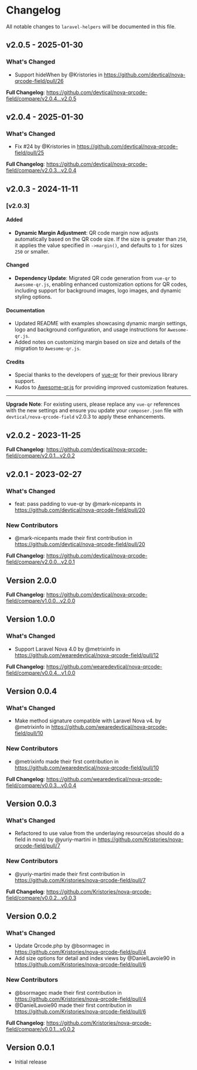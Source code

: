 # Changelog

All notable changes to `laravel-helpers` will be documented in this file.

## v2.0.5 - 2025-01-30

### What's Changed

* Support hideWhen by @Kristories in https://github.com/devtical/nova-qrcode-field/pull/26

**Full Changelog**: https://github.com/devtical/nova-qrcode-field/compare/v2.0.4...v2.0.5

## v2.0.4 - 2025-01-30

### What's Changed

* Fix #24 by @Kristories in https://github.com/devtical/nova-qrcode-field/pull/25

**Full Changelog**: https://github.com/devtical/nova-qrcode-field/compare/v2.0.3...v2.0.4

## v2.0.3 - 2024-11-11

### [v2.0.3]

#### Added

- **Dynamic Margin Adjustment**: QR code margin now adjusts automatically based on the QR code size. If the size is greater than `250`, it applies the value specified in `->margin()`, and defaults to `1` for sizes `250` or smaller.

#### Changed

- **Dependency Update**: Migrated QR code generation from `vue-qr` to `Awesome-qr.js`, enabling enhanced customization options for QR codes, including support for background images, logo images, and dynamic styling options.

#### Documentation

- Updated README with examples showcasing dynamic margin settings, logo and background configuration, and usage instructions for `Awesome-qr.js`.
- Added notes on customizing margin based on size and details of the migration to `Awesome-qr.js`.

#### Credits

- Special thanks to the developers of [vue-qr](https://github.com/Binaryify/vue-qr) for their previous library support.
- Kudos to [Awesome-qr.js](https://github.com/SumiMakito/Awesome-qr.js) for providing improved customization features.


---

**Upgrade Note**: For existing users, please replace any `vue-qr` references with the new settings and ensure you update your `composer.json` file with `devtical/nova-qrcode-field` v2.0.3 to apply these enhancements.

## v2.0.2 - 2023-11-25

**Full Changelog**: https://github.com/devtical/nova-qrcode-field/compare/v2.0.1...v2.0.2

## v2.0.1 - 2023-02-27

### What's Changed

- feat: pass padding to vue-qr by @mark-nicepants in https://github.com/devtical/nova-qrcode-field/pull/20

### New Contributors

- @mark-nicepants made their first contribution in https://github.com/devtical/nova-qrcode-field/pull/20

**Full Changelog**: https://github.com/devtical/nova-qrcode-field/compare/v2.0.0...v2.0.1

## Version 2.0.0

**Full Changelog**: https://github.com/devtical/nova-qrcode-field/compare/v1.0.0...v2.0.0

## Version 1.0.0

### What's Changed

- Support Laravel Nova 4.0 by @metrixinfo in https://github.com/wearedevtical/nova-qrcode-field/pull/12

**Full Changelog**: https://github.com/wearedevtical/nova-qrcode-field/compare/v0.0.4...v1.0.0

## Version 0.0.4

### What's Changed

- Make method signature compatible with Laravel Nova v4. by @metrixinfo in https://github.com/wearedevtical/nova-qrcode-field/pull/10

### New Contributors

- @metrixinfo made their first contribution in https://github.com/wearedevtical/nova-qrcode-field/pull/10

**Full Changelog**: https://github.com/wearedevtical/nova-qrcode-field/compare/v0.0.3...v0.0.4

## Version 0.0.3

### What's Changed

- Refactored to use value from the underlaying resource(as should do a field in nova) by @yuriy-martini in https://github.com/Kristories/nova-qrcode-field/pull/7

### New Contributors

- @yuriy-martini made their first contribution in https://github.com/Kristories/nova-qrcode-field/pull/7

**Full Changelog**: https://github.com/Kristories/nova-qrcode-field/compare/v0.0.2...v0.0.3

## Version 0.0.2

### What's Changed

- Update Qrcode.php by @bsormagec in https://github.com/Kristories/nova-qrcode-field/pull/4
- Add size options for detail and index views by @DanielLavoie90 in https://github.com/Kristories/nova-qrcode-field/pull/6

### New Contributors

- @bsormagec made their first contribution in https://github.com/Kristories/nova-qrcode-field/pull/4
- @DanielLavoie90 made their first contribution in https://github.com/Kristories/nova-qrcode-field/pull/6

**Full Changelog**: https://github.com/Kristories/nova-qrcode-field/compare/v0.0.1...v0.0.2

## Version 0.0.1

- Initial release
